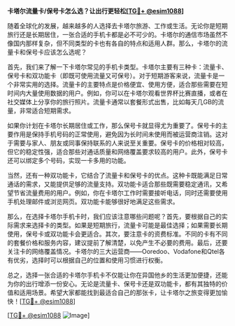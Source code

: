 **卡塔尔流量卡/保号卡怎么选？让出行更轻松[[TG💪+ @esim1088](https://t.me/s/esim1088)]**

随着全球化的发展，越来越多的人选择去卡塔尔旅游、工作或生活。无论你是短期旅行还是长期居住，一张合适的手机卡都是必不可少的。卡塔尔的通信市场虽然不像国内那样复杂，但不同类型的卡也有各自的特点和适用人群。那么，卡塔尔的流量卡和保号卡应该怎么选呢？

首先，我们来了解一下卡塔尔常见的手机卡类型。卡塔尔主要有三种卡：流量卡、保号卡和双功能卡（即既可使用流量又可保号）。对于短期游客来说，流量卡是一个非常实用的选择。流量卡的主要特点是价格便宜、使用方便，适合那些需要在短时间内大量使用数据的用户。例如，你可以在卡塔尔观看世界杯比赛直播，或者在社交媒体上分享你的旅行照片。流量卡通常以套餐形式出售，比如每天几GB的流量，非常适合短期需求。

如果你计划在卡塔尔长期居住或工作，那么保号卡就显得尤为重要了。保号卡的主要作用是保持手机号码的正常使用，避免因为长时间未使用而被运营商注销。这对于需要与家人、朋友或同事保持联系的人来说至关重要。保号卡的价格相对较高，但它的稳定性强，适合那些对通话质量和网络覆盖要求较高的用户。此外，保号卡还可以绑定多个号码，实现一卡多用的功能。

当然，还有一种双功能卡，它结合了流量卡和保号卡的优点。这种卡既能满足日常通话的需求，又能提供足够的流量支持。双功能卡适合那些既需要稳定通讯，又希望节省流量费用的用户。例如，你在卡塔尔工作时需要接听电话，同时还需要使用手机处理邮件或浏览网页。双功能卡能够很好地满足这些需求。

那么，在选择卡塔尔手机卡时，我们应该注意哪些问题呢？首先，要根据自己的实际需求来选择卡的类型。如果是短期旅行，流量卡可能是最佳选择；如果需要长期使用，保号卡或双功能卡会更适合。其次，要注意卡的资费标准。不同的卡有不同的套餐价格和服务内容，建议提前了解清楚，以免产生不必要的费用。最后，还要关注卡的网络覆盖情况。卡塔尔的三大运营商——Ooredoo、Vodafone和Qtel各有优劣，选择时可以根据自己的位置和使用习惯进行权衡。

总之，选择一张合适的卡塔尔手机卡不仅能让你在异国他乡的生活更加便捷，还能为你的出行增添一份安心。无论是流量卡、保号卡还是双功能卡，都有其独特的价值和适用场景。希望大家都能找到最适合自己的那张卡，让卡塔尔之旅变得更加愉快！[[TG💪+ @esim1088](https://t.me/s/esim1088)]

[[TG💪+ @esim1088](https://t.me/s/esim1088) ![Image](https://i.postimg.cc/4NQfJmqS/Snipaste-2025-05-13-00-14-12.png)]